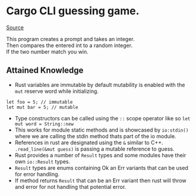 # Cargo CLI guessing game.
[Source](https://doc.rust-lang.org/book/ch02-00-guessing-game-tutorial.html)  

This program creates a prompt and takes an integer.  
Then compares the entered int to a random integer.  
If the two number match you win.

## Attained Knowledge
* Rust variables are immutable by default mutability is enabled with the `mut` reserve word while initializing. 
```
let foo = 5; // immutable
let mut bar = 5; // mutable
```
* Type constructors can be called using the `::` scope operator like so `let mut word = String::new`  
* This works for module static methods and is showcased by `io:stdin()` where we are calling the stdin method thats part of the io module.
* References in rust are designated using the `&` similar to C++. `.read_line(&mut guess)` is passing a mutable reference to guess.
* Rust provides a number of `Result` types and some modules have their own `io::Result` types.
* `Result` types are enums containing Ok an Err variants that can be used for error handling.
* If method returns `Result` that can be an Err variant then rust will throw and error for not handling that potential error.